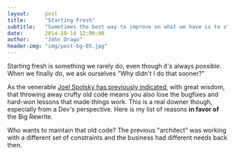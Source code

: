 ```yaml
---
layout:     post
title:      "Starting Fresh"
subtitle:   "Sometimes the best way to improve on what we have is to start over completely."
date:       2014-10-14 12:00:00
author:     "John Drago"
header-img: "img/post-bg-05.jpg"
---
```


<p>Starting fresh is something we rarely do, even though it's always <em>possible</em>.  When we finally do, we ask ourselves "Why didn't I do that sooner?"</p>

<p>As the venerable <a href="http://www.joelonsoftware.com/articles/fog0000000069.html" target="_blank">Joel Spolsky has previously indicated</a>, with great wisdom, that throwing away crufty old code means you also lose the bugfixes and hard-won lessons that made things work.  This is a real downer though, especially from a Dev's perspective.  Here is my list of reasons <strong>in favor of</strong> the Big Rewrite.</p>

<p>Who wants to maintain that old code?  The previous "architect" was working with a different set of constraints and the business had different needs back then.</p>
